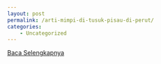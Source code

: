 ```yaml
---
layout: post
permalink: /arti-mimpi-di-tusuk-pisau-di-perut/
categories:
    - Uncategorized
---
```


[Baca Selengkapnya](/08)